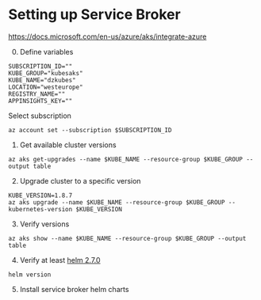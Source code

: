 # Setting up Service Broker
https://docs.microsoft.com/en-us/azure/aks/integrate-azure

0. Define variables
```
SUBSCRIPTION_ID=""
KUBE_GROUP="kubesaks"
KUBE_NAME="dzkubes"
LOCATION="westeurope"
REGISTRY_NAME=""
APPINSIGHTS_KEY=""
```

Select subscription
```
az account set --subscription $SUBSCRIPTION_ID
```

1. Get available cluster versions

```
az aks get-upgrades --name $KUBE_NAME --resource-group $KUBE_GROUP --output table
```

2. Upgrade cluster to a specific version
```
KUBE_VERSION=1.8.7
az aks upgrade --name $KUBE_NAME --resource-group $KUBE_GROUP --kubernetes-version $KUBE_VERSION
```

3. Verify versions
```
az aks show --name $KUBE_NAME --resource-group $KUBE_GROUP --output table
```

4. Verify at least [helm 2.7.0](Helm.md)
```
helm version
```

5. Install service broker helm charts


